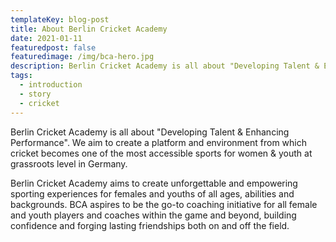 ```yaml
---
templateKey: blog-post
title: About Berlin Cricket Academy
date: 2021-01-11
featuredpost: false
featuredimage: /img/bca-hero.jpg
description: Berlin Cricket Academy is all about "Developing Talent & Enhancing Performance"
tags:
  - introduction
  - story
  - cricket
---
```


Berlin Cricket Academy is all about "Developing Talent & Enhancing
Performance". We aim to create a platform and environment from which
cricket becomes one of the most accessible sports for women & youth at
grassroots level in Germany.

Berlin Cricket Academy aims to create unforgettable and empowering
sporting experiences for females and youths of all ages, abilities and
backgrounds. BCA aspires to be the go-to coaching initiative for all female
and youth players and coaches within the game and beyond, building
confidence and forging lasting friendships both on and off the field.
